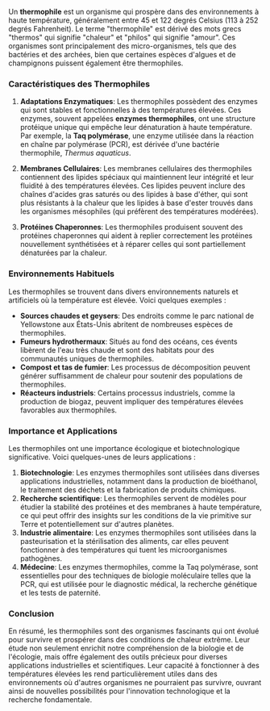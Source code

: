 Un **thermophile** est un organisme qui prospère dans des environnements à haute température, généralement entre 45 et 122 degrés Celsius (113 à 252 degrés Fahrenheit). Le terme "thermophile" est dérivé des mots grecs "thermos" qui signifie "chaleur" et "philos" qui signifie "amour". Ces organismes sont principalement des micro-organismes, tels que des bactéries et des archées, bien que certaines espèces d'algues et de champignons puissent également être thermophiles.

### Caractéristiques des Thermophiles

1. **Adaptations Enzymatiques**: Les thermophiles possèdent des enzymes qui sont stables et fonctionnelles à des températures élevées. Ces enzymes, souvent appelées **enzymes thermophiles**, ont une structure protéique unique qui empêche leur dénaturation à haute température. Par exemple, la **Taq polymérase**, une enzyme utilisée dans la réaction en chaîne par polymérase (PCR), est dérivée d'une bactérie thermophile, *Thermus aquaticus*.

2. **Membranes Cellulaires**: Les membranes cellulaires des thermophiles contiennent des lipides spéciaux qui maintiennent leur intégrité et leur fluidité à des températures élevées. Ces lipides peuvent inclure des chaînes d'acides gras saturés ou des lipides à base d'éther, qui sont plus résistants à la chaleur que les lipides à base d'ester trouvés dans les organismes mésophiles (qui préfèrent des températures modérées).

3. **Protéines Chaperonnes**: Les thermophiles produisent souvent des protéines chaperonnes qui aident à replier correctement les protéines nouvellement synthétisées et à réparer celles qui sont partiellement dénaturées par la chaleur.

### Environnements Habituels

Les thermophiles se trouvent dans divers environnements naturels et artificiels où la température est élevée. Voici quelques exemples :

- **Sources chaudes et geysers**: Des endroits comme le parc national de Yellowstone aux États-Unis abritent de nombreuses espèces de thermophiles.
- **Fumeurs hydrothermaux**: Situés au fond des océans, ces évents libèrent de l'eau très chaude et sont des habitats pour des communautés uniques de thermophiles.
- **Compost et tas de fumier**: Les processus de décomposition peuvent générer suffisamment de chaleur pour soutenir des populations de thermophiles.
- **Réacteurs industriels**: Certains processus industriels, comme la production de biogaz, peuvent impliquer des températures élevées favorables aux thermophiles.

### Importance et Applications

Les thermophiles ont une importance écologique et biotechnologique significative. Voici quelques-unes de leurs applications :

1. **Biotechnologie**: Les enzymes thermophiles sont utilisées dans diverses applications industrielles, notamment dans la production de bioéthanol, le traitement des déchets et la fabrication de produits chimiques.
2. **Recherche scientifique**: Les thermophiles servent de modèles pour étudier la stabilité des protéines et des membranes à haute température, ce qui peut offrir des insights sur les conditions de la vie primitive sur Terre et potentiellement sur d'autres planètes.
3. **Industrie alimentaire**: Les enzymes thermophiles sont utilisées dans la pasteurisation et la stérilisation des aliments, car elles peuvent fonctionner à des températures qui tuent les microorganismes pathogènes.
4. **Médecine**: Les enzymes thermophiles, comme la Taq polymérase, sont essentielles pour des techniques de biologie moléculaire telles que la PCR, qui est utilisée pour le diagnostic médical, la recherche génétique et les tests de paternité.

### Conclusion

En résumé, les thermophiles sont des organismes fascinants qui ont évolué pour survivre et prospérer dans des conditions de chaleur extrême. Leur étude non seulement enrichit notre compréhension de la biologie et de l'écologie, mais offre également des outils précieux pour diverses applications industrielles et scientifiques. Leur capacité à fonctionner à des températures élevées les rend particulièrement utiles dans des environnements où d'autres organismes ne pourraient pas survivre, ouvrant ainsi de nouvelles possibilités pour l'innovation technologique et la recherche fondamentale.